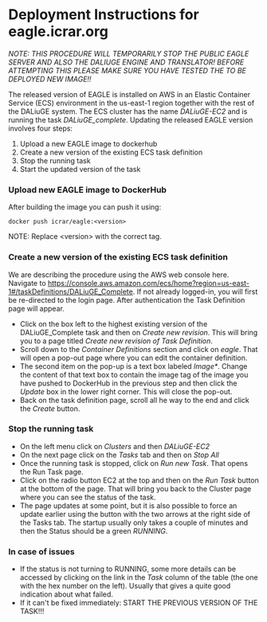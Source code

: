 # Deployment Instructions for eagle.icrar.org

*NOTE: THIS PROCEDURE WILL TEMPORARILY STOP THE PUBLIC EAGLE SERVER AND ALSO THE DALIUGE ENGINE AND TRANSLATOR! BEFORE ATTEMPTING THIS PLEASE MAKE SURE YOU HAVE TESTED THE TO BE DEPLOYED NEW IMAGE!!*

The released version of EAGLE is installed on AWS in an Elastic Container Service (ECS) environment in the us-east-1 region together with the rest of the DALiuGE system. The ECS cluster has the name *DALiuGE-EC2* and is running the task *DALiuGE_complete*. Updating the released EAGLE version involves four steps:

1. Upload a new EAGLE image to dockerhub
2. Create a new version of the existing ECS task definition
3. Stop the running task
4. Start the updated version of the task

### Upload new EAGLE image to DockerHub

After building the image you can push it using:

    docker push icrar/eagle:<version>

NOTE: Replace \<version\> with the correct tag.

### Create a new version of the existing ECS task definition

We are describing the procedure using the AWS web console here. Navigate to <https://console.aws.amazon.com/ecs/home?region=us-east-1#/taskDefinitions/DALiuGE_Complete>. If not already logged-in, you will first be re-directed to the login page. After authentication the Task Definition page will appear. 

- Click on the box left to the highest existing version of the DALiuGE_Complete task and then on *Create new revision*. This will bring you to a page titled *Create new revision of Task Definition*.
- Scroll down to the *Container Definitions* section and click on *eagle*. That will open a pop-out page where you can edit the container definition.
- The second item on the pop-up is a text box labeled *Image\**. Change the content of that text box to contain the image tag of the image you have pushed to DockerHub in the previous step and then click the *Update* box in the lower right corner. This will close the pop-out.
- Back on the task definition page, scroll all he way to the end and click the *Create* button.

### Stop the running task

- On the left menu click on *Clusters* and then *DALiuGE-EC2*
- On the next page click on the *Tasks* tab and then on *Stop All*
- Once the running task is stopped, click on *Run new Task*. That opens the Run Task page.
- Click on the radio button EC2 at the top and then on the *Run Task* button at the bottom of the page. That will bring you back to the Cluster page where you can see the status of the task. 
- The page updates at some point, but it is also possible to force an update earlier using the button with the two arrows at the right side of the Tasks tab. The startup usually only takes a couple of minutes and then the Status should be a green *RUNNING*.

### In case of issues

- If the status is not turning to RUNNING, some more details can be accessed by clicking on the link in the *Task* column of the table (the one with the hex number on the left). Usually that gives a quite good indication about what failed.
- If it can't be fixed immediately: START THE PREVIOUS VERSION OF THE TASK!!!
